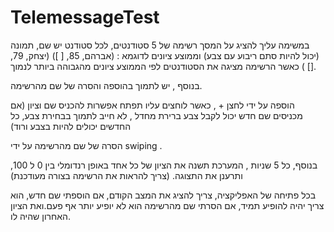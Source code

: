 # TelemessageTest
במשימה עליך להציג על המסך רשימה של 5 סטודנטים, לכל סטודנט יש שם, תמונה (יכול להיות סתם ריבוע עם צבע) וממוצע ציונים לדוגמא : (אברהם, 85, [ ]) (יצחק, 79, [] )
כאשר הרשימה מציגה את הסטודנטים לפי הממוצע ציונים מהגבוהה ביותר לנמוך.

בנוסף , יש לתמוך בהוספה והסרה של שם מהרשימה.

הוספה על ידי לחצן + , כאשר לוחצים עליו תפתח אפשרות להכניס שם וציון (אם מכניסים שם חדש יכול לקבל צבע ברירת מחדל , לא חייב לתמוך בבחירת צבע, כל החדשים יכולים להיות בצבע ורוד)

הסרה של שם מהרשימה על ידי swiping  .

בנוסף, כל 5 שניות , המערכת תשנה את הציון של כל אחד באופן רנדומלי בין 0 ל 100, ותרענן את התצוגה. (צריך להראות את הרשימה בצורה מעודכנת)

בכל פתיחה של האפליקציה, צריך להציג את המצב הקודם, אם הוספתי שם חדש, הוא צריך יהיה להופיע תמיד, אם הסרתי שם מהרשימה הוא לא יופיע יותר אף פעם.ואת הציון האחרון שהיה לו.
